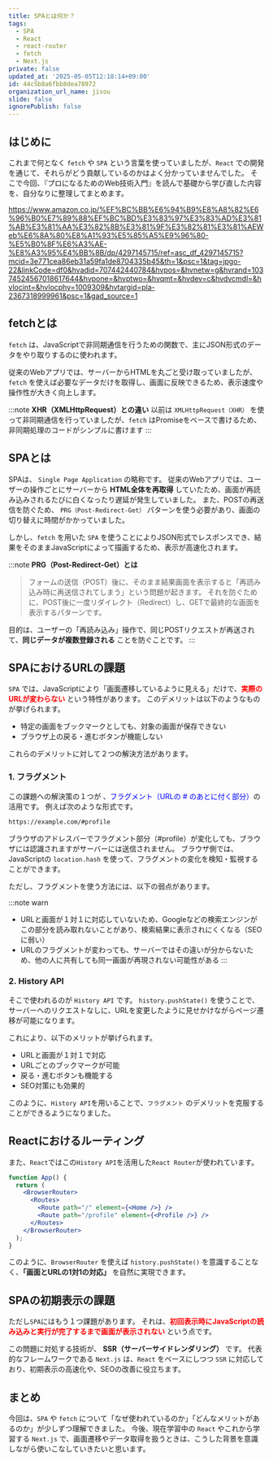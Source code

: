 ```yaml
---
title: SPAとは何か？
tags:
  - SPA
  - React
  - react-router
  - fetch
  - Next.js
private: false
updated_at: '2025-05-05T12:18:14+09:00'
id: 44c5b8a6fbb8dea78972
organization_url_name: jisou
slide: false
ignorePublish: false
---
```

## はじめに
これまで何となく `fetch` や `SPA` という言葉を使っていましたが、`React` での開発を通じて、それらがどう貢献しているのかはよく分かっていませんでした。
そこで今回、『プロになるためのWeb技術入門』を読んで基礎から学び直した内容を、自分なりに整理してまとめます。

https://www.amazon.co.jp/%EF%BC%BB%E6%94%B9%E8%A8%82%E6%96%B0%E7%89%88%EF%BC%BD%E3%83%97%E3%83%AD%E3%81%AB%E3%81%AA%E3%82%8B%E3%81%9F%E3%82%81%E3%81%AEWeb%E6%8A%80%E8%A1%93%E5%85%A5%E9%96%80-%E5%B0%8F%E6%A3%AE-%E8%A3%95%E4%BB%8B/dp/4297145715/ref=asc_df_4297145715?mcid=3e771cea86eb31a59fa1de8704335b45&th=1&psc=1&tag=jpgo-22&linkCode=df0&hvadid=707442440784&hvpos=&hvnetw=g&hvrand=10374524567018617644&hvpone=&hvptwo=&hvqmt=&hvdev=c&hvdvcmdl=&hvlocint=&hvlocphy=1009309&hvtargid=pla-2367318999961&psc=1&gad_source=1



## fetchとは
`fetch` は、JavaScriptで非同期通信を行うための関数で、主にJSON形式のデータをやり取りするのに使われます。

従来のWebアプリでは、サーバーからHTMLを丸ごと受け取っていましたが、`fetch` を使えば必要なデータだけを取得し、画面に反映できるため、表示速度や操作性が大きく向上します。

:::note
**XHR（XMLHttpRequest）との違い**
以前は `XMLHttpRequest（XHR）` を使って非同期通信を行っていましたが、`fetch` はPromiseをベースで書けるため、非同期処理のコードがシンプルに書けます
:::

## SPAとは
SPAは、 `Single Page Application` の略称です。
従来のWebアプリでは、ユーザーの操作ごとにサーバーから **HTML全体を再取得** していたため、画面が再読み込みされるたびに白くなったり遅延が発生していました。
また、POSTの再送信を防ぐため、 `PRG（Post-Redirect-Get）` パターンを使う必要があり、画面の切り替えに時間がかかっていました。

しかし、`fetch` を用いた `SPA` を使うことによりJSON形式でレスポンスでき、結果をそのままJavaScriptによって描画するため、表示が高速化されます。

:::note
**PRG（Post-Redirect-Get）とは**
>フォームの送信（POST）後に、そのまま結果画面を表示すると「再読み込み時に再送信されてしまう」という問題が起きます。
それを防ぐために、POST後に一度リダイレクト（Redirect）し、GETで最終的な画面を表示するパターンです。

目的は、ユーザーの「再読み込み」操作で、同じPOSTリクエストが再送されて、**同じデータが複数登録される** ことを防ぐことです。
:::

## SPAにおけるURLの課題
`SPA` では、JavaScriptにより「画面遷移しているように見える」だけで、**<font color='red'>実際のURLが変わらない</font>** という特性があります。
このデメリットは以下のようなものが挙げられます。

- 特定の画面をブックマークとしても、対象の画面が保存できない
- ブラウザ上の戻る・進むボタンが機能しない

これらのデメリットに対して２つの解決方法があります。

### 1. フラグメント
この課題への解決策の１つが 、<font color='blue'>フラグメント（URLの # のあとに付く部分）</font>の活用です。
例えば次のような形式です。
```zsh
https://example.com/#profile
```

ブラウザのアドレスバーでフラグメント部分（#profile）が変化しても、ブラウザには認識されますがサーバーには送信されません。
ブラウザ側では、JavaScriptの `location.hash` を使って、フラグメントの変化を検知・監視することができます。

ただし、フラグメントを使う方法には、以下の弱点があります。

:::note warn
- URLと画面が１対１に対応していないため、Googleなどの検索エンジンがこの部分を読み取れないことがあり、検索結果に表示されにくくなる（SEOに弱い）
- URLのフラグメントが変わっても、サーバーではその違いが分からないため、他の人に共有しても同一画面が再現されない可能性がある
:::


### 2. History API
そこで使われるのが `History API` です。
`history.pushState()` を使うことで、サーバーへのリクエストなしに、URLを変更したように見せかけながらページ遷移が可能になります。

これにより、以下のメリットが挙げられます。

- URLと画面が１対１で対応
- URLごとのブックマークが可能
- 戻る・進むボタンも機能する
- SEO対策にも効果的

このように、`History API`を用いることで、`フラグメント` のデメリットを克服することができるようになりました。

## Reactにおけるルーティング


また、`React`ではこの`History API`を活用した`React Router`が使われています。

```jsx
function App() {
  return (
    <BrowserRouter>
      <Routes>
        <Route path="/" element={<Home />} />
        <Route path="/profile" element={<Profile />} />
      </Routes>
    </BrowserRouter>
  );
}
```
このように、`BrowserRouter` を使えば `history.pushState()` を意識することなく、**「画面とURLの1対1の対応」** を自然に実現できます。

## SPAの初期表示の課題
ただし`SPA`にはもう１つ課題があります。
それは、**<font color='red'>初回表示時にJavaScriptの読み込みと実行が完了するまで画面が表示されない</font>** という点です。

この問題に対処する技術が、 **SSR（サーバーサイドレンダリング）** です。
代表的なフレームワークである `Next.js` は、`React` をベースにしつつ `SSR` に対応しており、初期表示の高速化や、SEOの改善に役立ちます。


## まとめ
今回は、`SPA` や `fetch` について「なぜ使われているのか」「どんなメリットがあるのか」が少しずつ理解できました。
今後、現在学習中の `React` やこれから学習する `Next.js` で、画面遷移やデータ取得を扱うときは、こうした背景を意識しながら使いこなしていきたいと思います。




